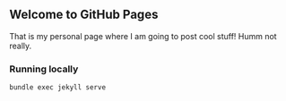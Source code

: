 ## Welcome to GitHub Pages

That is my personal page where I am going to post cool stuff! Humm not really.

### Running locally

```bundle exec jekyll serve```